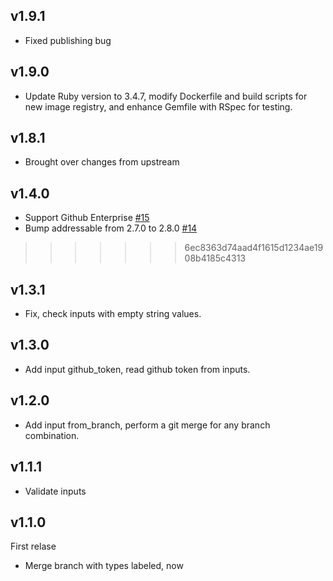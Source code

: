 ## v1.9.1 
- Fixed publishing bug
## v1.9.0
 - Update Ruby version to 3.4.7, modify Dockerfile and build scripts for new image registry, and enhance Gemfile with RSpec for testing.

## v1.8.1
- Brought over changes from upstream

## v1.4.0

- Support Github Enterprise [#15](https://github.com/devmasx/merge-branch/pull/15)
- Bump addressable from 2.7.0 to 2.8.0 [#14](https://github.com/devmasx/merge-branch/pull/14)
>>>>>>> 6ec8363d74aad4f1615d1234ae1908b4185c4313

## v1.3.1

- Fix, check inputs with empty string values.

## v1.3.0

- Add input github_token, read github token from inputs.

## v1.2.0

- Add input from_branch, perform a git merge for any branch combination.

## v1.1.1

- Validate inputs

## v1.1.0

First relase

- Merge branch with types labeled, now
